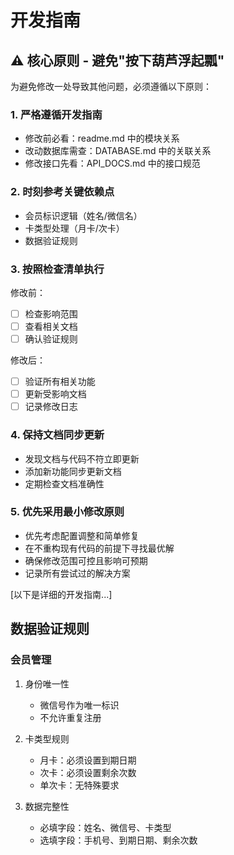 # 开发指南

## ⚠️ 核心原则 - 避免"按下葫芦浮起瓢"

为避免修改一处导致其他问题，必须遵循以下原则：

### 1. 严格遵循开发指南
- 修改前必看：readme.md 中的模块关系
- 改动数据库需查：DATABASE.md 中的关联关系
- 修改接口先看：API_DOCS.md 中的接口规范 

### 2. 时刻参考关键依赖点
- 会员标识逻辑（姓名/微信名）
- 卡类型处理（月卡/次卡）
- 数据验证规则

### 3. 按照检查清单执行
修改前：
- [ ] 检查影响范围
- [ ] 查看相关文档
- [ ] 确认验证规则

修改后：
- [ ] 验证所有相关功能
- [ ] 更新受影响文档
- [ ] 记录修改日志 

### 4. 保持文档同步更新
- 发现文档与代码不符立即更新
- 添加新功能同步更新文档
- 定期检查文档准确性 

### 5. 优先采用最小修改原则
- 优先考虑配置调整和简单修复
- 在不重构现有代码的前提下寻找最优解
- 确保修改范围可控且影响可预期
- 记录所有尝试过的解决方案

[以下是详细的开发指南...] 

## 数据验证规则

### 会员管理
1. 身份唯一性
   - 微信号作为唯一标识
   - 不允许重复注册

2. 卡类型规则
   - 月卡：必须设置到期日期
   - 次卡：必须设置剩余次数
   - 单次卡：无特殊要求

3. 数据完整性
   - 必填字段：姓名、微信号、卡类型
   - 选填字段：手机号、到期日期、剩余次数 